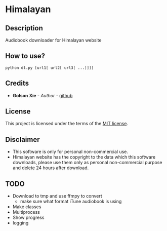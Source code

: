 # Himalayan

## Description

Audiobook downloader for Himalayan website

## How to use?

```
python dl.py [url1[ url2[ url3[ ...]]]]
```

## Credits

- **Golson Xie** - *Author* - [github](https://github.com/oldfatcrab/Himalayan)

## License

This project is licensed under the terms of the [MIT license](LICENSE).

## Disclaimer

- This software is only for personal non-commercial use.
- Himalayan website has the copyright to the data which this software downloads, please use them only as personal non-commercial purpose and delete 24 hours after download.

## TODO
- Download to tmp and use ffmpy to convert
  - make sure what format iTune audiobook is using
- Make classes
- Multiprocess
- Show progress
- logging
